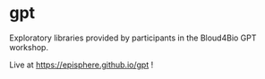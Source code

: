 # gpt
Exploratory libraries provided by participants in the Bloud4Bio GPT workshop.

Live at https://episphere.github.io/gpt !

